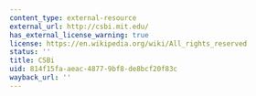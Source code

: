 ```yaml
---
content_type: external-resource
external_url: http://csbi.mit.edu/
has_external_license_warning: true
license: https://en.wikipedia.org/wiki/All_rights_reserved
status: ''
title: CSBi
uid: 814f15fa-aeac-4877-9bf8-de8bcf20f83c
wayback_url: ''
---
```

